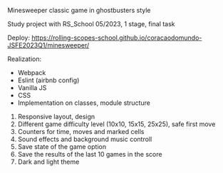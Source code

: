 Minesweeper classic game in ghostbusters style

Study project with RS_School 05/2023, 1 stage, final task

Deploy: https://rolling-scopes-school.github.io/coracaodomundo-JSFE2023Q1/minesweeper/

Realization:
- Webpack
- Eslint (airbnb config)
- Vanilla JS
- CSS
- Implementation on classes, module structure

1. Responsive layout, design
2. Different game difficulty level (10x10, 15x15, 25x25), safe first move
3. Counters for time, moves and marked cells
4. Sound effects and background music controll
5. Save state of the game option
6. Save the results of the last 10 games in the score
7. Dark and light theme
